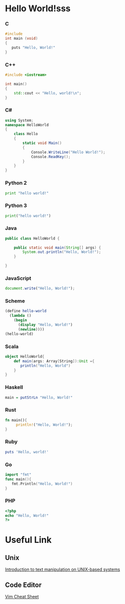 # Hello World!sss

### C
```c
#include
int main (void)
{
   puts "Hello, World!"
}
```
### C++
```c++
#include <iostream>
 
int main()
{
    std::cout << "Hello, world!\n";
}
```
### C#
```csharp
using System;
namespace HelloWorld
{
    class Hello 
    {
        static void Main() 
        {
            Console.WriteLine("Hello World!");
            Console.ReadKey(); 
        }
    }
}
```
### Python 2
```python
print "hello world!"
```
### Python 3
```python
print("hello world!")
```
### Java
```java
public class HelloWorld {
 
    public static void main(String[] args) {
        System.out.println("Hello, World!");
    }
 
}
```
### JavaScript
```javascript
document.write("Hello, World!");
```
### Scheme
```scheme
(define hello-world
  (lambda ()
    (begin
      (display "Hello, World!")
      (newline))))
(hello-world)
```
### Scala
```scala
object HelloWorld{
    def main(args: Array[String]):Unit ={
       println("Hello, World")
    }
}
```
### Haskell
```haskell
main = putStrLn "Hello, World!"
```
### Rust
```rust
fn main(){
     println!("Hello, World!");
}
```
### Ruby
```ruby
puts 'Hello, world!'
```
### Go
```go
import "fmt"
func main(){
   fmt.Println("Hello, World!")
}
```
### PHP
```php
<?php
echo "Hello, World!"
?>
```

# Useful Link
## Unix
[Introduction to text manipulation on UNIX-based systems](https://www.ibm.com/developerworks/aix/library/au-unixtext/index.html)

## Code Editor
[Vim Cheat Sheet](https://devhints.io/vim)
